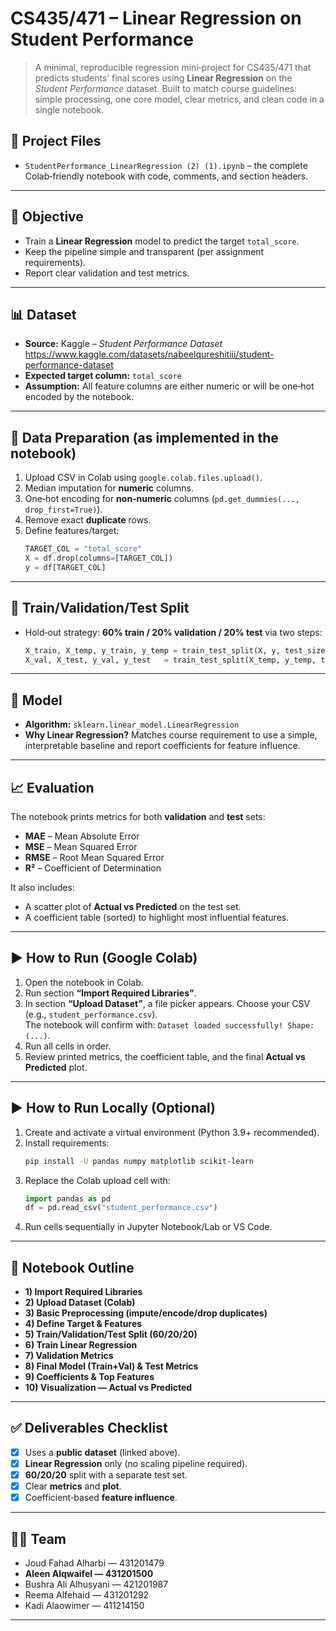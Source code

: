 # CS435/471 – Linear Regression on Student Performance

> A minimal, reproducible regression mini‑project for CS435/471 that predicts students’ final scores using **Linear Regression** on the *Student Performance* dataset. Built to match course guidelines: simple processing, one core model, clear metrics, and clean code in a single notebook.

## 📁 Project Files
- `StudentPerformance_LinearRegression (2) (1).ipynb` – the complete Colab‑friendly notebook with code, comments, and section headers.

---

## 🎯 Objective
- Train a **Linear Regression** model to predict the target `total_score`.
- Keep the pipeline simple and transparent (per assignment requirements).
- Report clear validation and test metrics.

---

## 📊 Dataset
- **Source:** Kaggle – *Student Performance Dataset*  
  https://www.kaggle.com/datasets/nabeelqureshitiii/student-performance-dataset
- **Expected target column:** `total_score`
- **Assumption:** All feature columns are either numeric or will be one‑hot encoded by the notebook.

---

## 🧹 Data Preparation (as implemented in the notebook)
1. Upload CSV in Colab using `google.colab.files.upload()`.
2. Median imputation for **numeric** columns.
3. One‑hot encoding for **non‑numeric** columns (`pd.get_dummies(..., drop_first=True)`).
4. Remove exact **duplicate** rows.
5. Define features/target:  
   ```python
   TARGET_COL = "total_score"
   X = df.drop(columns=[TARGET_COL])
   y = df[TARGET_COL]
   ```

---

## 🔀 Train/Validation/Test Split
- Hold‑out strategy: **60% train / 20% validation / 20% test** via two steps:
  ```python
  X_train, X_temp, y_train, y_temp = train_test_split(X, y, test_size=0.4, random_state=42)
  X_val, X_test, y_val, y_test   = train_test_split(X_temp, y_temp, test_size=0.5, random_state=42)
  ```

---

## 🧠 Model
- **Algorithm:** `sklearn.linear_model.LinearRegression`
- **Why Linear Regression?** Matches course requirement to use a simple, interpretable baseline and report coefficients for feature influence.

---

## 📈 Evaluation
The notebook prints metrics for both **validation** and **test** sets:
- **MAE** – Mean Absolute Error
- **MSE** – Mean Squared Error
- **RMSE** – Root Mean Squared Error
- **R²** – Coefficient of Determination

It also includes:
- A scatter plot of **Actual vs Predicted** on the test set.
- A coefficient table (sorted) to highlight most influential features.



---

## ▶️ How to Run (Google Colab)
1. Open the notebook in Colab.
2. Run section **“Import Required Libraries”**.
3. In section **“Upload Dataset”**, a file picker appears. Choose your CSV (e.g., `student_performance.csv`).  
   The notebook will confirm with: `Dataset loaded successfully! Shape: (...)`.
4. Run all cells in order.
5. Review printed metrics, the coefficient table, and the final **Actual vs Predicted** plot.

---

## ▶️ How to Run Locally (Optional)
1. Create and activate a virtual environment (Python 3.9+ recommended).
2. Install requirements:
   ```bash
   pip install -U pandas numpy matplotlib scikit-learn
   ```
3. Replace the Colab upload cell with:
   ```python
   import pandas as pd
   df = pd.read_csv("student_performance.csv")
   ```
4. Run cells sequentially in Jupyter Notebook/Lab or VS Code.

---

## 📑 Notebook Outline
- **1) Import Required Libraries**  
- **2) Upload Dataset (Colab)**  
- **3) Basic Preprocessing (impute/encode/drop duplicates)**  
- **4) Define Target & Features**  
- **5) Train/Validation/Test Split (60/20/20)**  
- **6) Train Linear Regression**  
- **7) Validation Metrics**  
- **8) Final Model (Train+Val) & Test Metrics**  
- **9) Coefficients & Top Features**  
- **10) Visualization — Actual vs Predicted**

---

## ✅ Deliverables Checklist
- [x] Uses a **public dataset** (linked above).
- [x] **Linear Regression** only (no scaling pipeline required).
- [x] **60/20/20** split with a separate test set.
- [x] Clear **metrics** and **plot**.
- [x] Coefficient‑based **feature influence**.

---

## 👩‍🏫 Team
- Joud Fahad Alharbi — 431201479  
- **Aleen Alqwaifel — 431201500**  
- Bushra Ali Alhusyani — 421201987  
- Reema Alfehaid — 431201292  
- Kadi Alaowimer — 411214150

---

